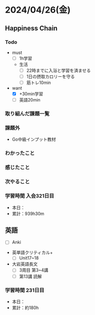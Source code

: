 # 2024/04/26(金)

## Happiness Chain

### Todo

- must
  - [ ] 1h学習
  - 生活
    - [ ] 22時までに入浴と学習を済ませる
    - [ ] 1日の摂取カロリーを守る
    - [ ] 筋トレ10min
- want
  - [x] +30min学習
  - [ ] 英語20min

### 取り組んだ課題一覧

### 課題外

- Go中級インプット教材

### わかったこと

### 感じたこと

### 次やること

### 学習時間 入会321日目

- 本日：
- 累計：939h30m

## 英語

- [ ] Anki
- 英単語クリティカル+
  - [ ] Unit17~18
- 大岩英語長文
  - [ ] 3周目 第3~4講
  - [ ] 第13講 読解

### 学習時間 231日目

- 本日：
- 累計：約180h
